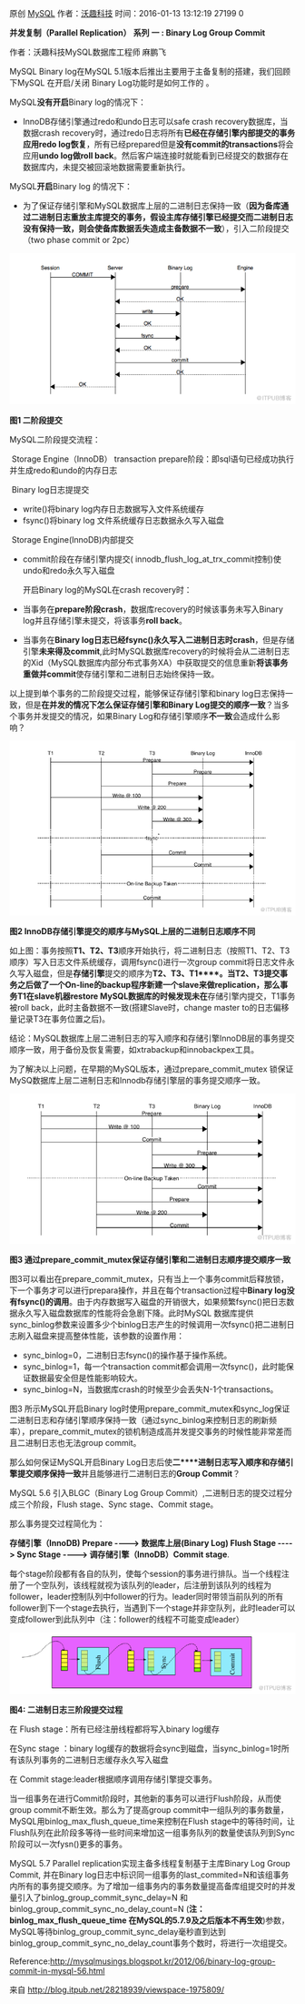 原创 [MySQL](http://blog.itpub.net/mysql/) 作者：[沃趣科技](http://blog.itpub.net/28218939/) 时间：2016-01-13 13:12:19 27199 0

**并发复制（Parallel Replication）** **系列** **一 : Binary Log Group Commit**

 

作者：沃趣科技MySQL数据库工程师  麻鹏飞

 

MySQL Binary log在MySQL 5.1版本后推出主要用于主备复制的搭建，我们回顾下MySQL 在开启/关闭 Binary Log功能时是如何工作的 。

MySQL**没有开启**Binary log的情况下： 

-  InnoDB存储引擎通过redo和undo日志可以safe     crash recovery数据库，当数据crash recovery时，通过redo日志将所有**已经在存储引擎内部提交的事务应用redo log恢复**，所有已经prepared但是**没有commit的transactions**将会应用**undo log做roll     back**。然后客户端连接时就能看到已经提交的数据存在数据库内，未提交被回滚地数据需要重新执行。

MySQL**开启**Binary log 的情况下：

- 为了保证存储引擎和MySQL数据库上层的二进制日志保持一致（**因为备库通过二进制日志重放主库提交的事务，假设主库存储引擎已经提交而二进制日志没有保持一致，则会使备库数据丢失造成主备数据不一致**），引入二阶段提交（two     phase commit or 2pc）

![ ](.pics/clip_image001-1598717675142.png)

 

**图1 二阶段提交**

 MySQL二阶段提交流程：

​      Storage Engine（InnoDB） transaction prepare阶段：即sql语句已经成功执行并生成redo和undo的内存日志

​      Binary log日志提提交

- write()将binary     log内存日志数据写入文件系统缓存
- fsync()将binary     log 文件系统缓存日志数据永久写入磁盘

​      Storage Engine(InnoDB)内部提交

- commit阶段在存储引擎内提交(     innodb_flush_log_at_trx_commit控制)使undo和redo永久写入磁盘

  开启Binary log的MySQL在crash recovery时：

- 当事务在**prepare阶段crash**，数据库recovery的时候该事务未写入Binary     log并且存储引擎未提交，将该事务**roll back**。
- 当事务在**Binary log日志已经fsync()永久写入二进制日志时crash**，但是存储引擎**未来得及commit**,此时MySQL数据库recovery的时候将会从二进制日志的Xid（MySQL数据库内部分布式事务XA）中获取提交的信息重新**将该事务重做并commit**使存储引擎和二进制日志始终保持一致。

 

以上提到单个事务的二阶段提交过程，能够保证存储引擎和binary log日志保持一致，但是**在并发的情况下怎么保证存储引擎和Binary Log提交的顺序一致**？当多个事务并发提交的情况，如果Binary Log和存储引擎顺序**不一致**会造成什么影响？

![ ](.pics/clip_image002-1598717675142.png)

 **图2 InnoDB存储引擎提交的顺序与MySQL上层的二进制日志顺序不同**

如上图：事务按照**T1、T2、T3**顺序开始执行，将二进制日志（按照T1、T2、T3顺序）写入日志文件系统缓存，调用fsync()进行一次group commit将日志文件永久写入磁盘，但是**存储引擎**提交的顺序为**T2、T3、T1****。**当T2、T3提交事务之后做了一个On-line的backup程序新建一个slave来做replication，那么事务T1在slave机器restore MySQL数据库的时候发现**未在**存储引擎内提交，T1事务被roll back，此时主备数据不一致(搭建Slave时，change master to的日志偏移量记录T3在事务位置之后)。

结论：MySQL数据库上层二进制日志的写入顺序和存储引擎InnoDB层的事务提交顺序一致，用于备份及恢复需要，如xtrabackup和innobackpex工具。

   

为了解决以上问题，在早期的MySQL版本，通过prepare_commit_mutex 锁保证MySQ数据库上层二进制日志和Innodb存储引擎层的事务提交顺序一致。

![ ](.pics/clip_image003-1598717675142.png)

 

**图3 通过prepare_commit_mutex保证存储引擎和二进制日志顺序提交顺序一致**

 

图3可以看出在prepare_commit_mutex，只有当上一个事务commit后释放锁，下一个事务才可以进行prepara操作，并且在每个transaction过程中**Binary log没有fsync()的调用**。由于内存数据写入磁盘的开销很大，如果频繁fsync()把日志数据永久写入磁盘数据库的性能将会急剧下降。此时MySQL 数据库提供sync_binlog参数来设置多少个binlog日志产生的时候调用一次fsync()把二进制日志刷入磁盘来提高整体性能，该参数的设置作用：

- sync_binlog=0，二进制日志fsync()的操作基于操作系统。
- sync_binlog=1，每一个transaction     commit都会调用一次fsync()，此时能保证数据最安全但是性能影响较大。
- sync_binlog=N，当数据库crash的时候至少会丢失N-1个transactions。

图3 所示MySQL开启Binary log时使用prepare_commit_mutex和sync_log保证二进制日志和存储引擎顺序保持一致（通过sync_binlog来控制日志的刷新频率），prepare_commit_mutex的锁机制造成高并发提交事务的时候性能非常差而且二进制日志也无法group commit。

那么如何保证MySQL开启Binary Log日志后使**二****进制日志写入顺序和存储引擎提交顺序保持一致**并且能够进行二进制日志的**Group Commit**？

MySQL 5.6 引入BLGC（Binary Log Group Commit）,二进制日志的提交过程分成三个阶段，Flush stage、Sync stage、Commit stage。

那么事务提交过程简化为：

**存储引擎（InnoDB) Prepare  ---->  数据库上层(Binary Log)  Flush Stage  ---->  Sync Stage  ---->  调存储引擎（InnoDB）Commit stage**.

每个stage阶段都有各自的队列，使每个session的事务进行排队。当一个线程注册了一个空队列，该线程就视为该队列的leader，后注册到该队列的线程为follower，leader控制队列中follower的行为。leader同时带领当前队列的所有follower到下一个stage去执行，当遇到下一个stage并非空队列，此时leader可以变成follower到此队列中（注：follower的线程不可能变成leader）

 

![ ](.pics/clip_image004-1598717675142.png)

 

 **图4: 二进制日志三阶段提交过程**

在 Flush stage：所有已经注册线程都将写入binary log缓存

在Sync stage ：binary log缓存的数据将会sync到磁盘，当sync_binlog=1时所有该队列事务的二进制日志缓存永久写入磁盘

在 Commit stage:leader根据顺序调用存储引擎提交事务。

当一组事务在进行Commit阶段时，其他新的事务可以进行Flush阶段，从而使group commit不断生效。那么为了提高group commit中一组队列的事务数量，MySQL用binlog_max_flush_queue_time来控制在Flush stage中的等待时间，让Flush队列在此阶段多等待一些时间来增加这一组事务队列的数量使该队列到Sync阶段可以一次fysn()更多的事务。

 

MySQL 5.7 Parallel replication实现主备多线程复制基于主库Binary Log Group Commit, 并在Binary log日志中标识同一组事务的last_commited=N和该组事务内所有的事务提交顺序。为了增加一组事务内的事务数量提高备库组提交时的并发量引入了binlog_group_commit_sync_delay=N 和binlog_group_commit_sync_no_delay_count=N (**注：binlog_max_flush_queue_time 在MySQL的5.7.9及之后版本不再生效**)参数，MySQL等待binlog_group_commit_sync_delay毫秒直到达到binlog_group_commit_sync_no_delay_count事务个数时，将进行一次组提交。

 

Reference:http://mysqlmusings.blogspot.kr/2012/06/binary-log-group-commit-in-mysql-56.html

 

来自 <http://blog.itpub.net/28218939/viewspace-1975809/> 

 